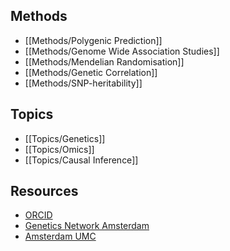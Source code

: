 ## Methods

  - [[Methods/Polygenic Prediction]]
  - [[Methods/Genome Wide Association Studies]]
  - [[Methods/Mendelian Randomisation]]
  - [[Methods/Genetic Correlation]]
  - [[Methods/SNP-heritability]]

## Topics

  - [[Topics/Genetics]]
  - [[Topics/Omics]]
  - [[Topics/Causal Inference]]
  

## Resources
  - [ORCID](https://orcid.org/0000-0001-7954-8383)
  - [Genetics Network Amsterdam](https://www.geneticsnetworkamsterdam.org/personal-pages/personal-pages-wouter-peyrot/)
  - [Amsterdam UMC](https://researchinformation.amsterdamumc.org/en/persons/wouter-peyrot)
